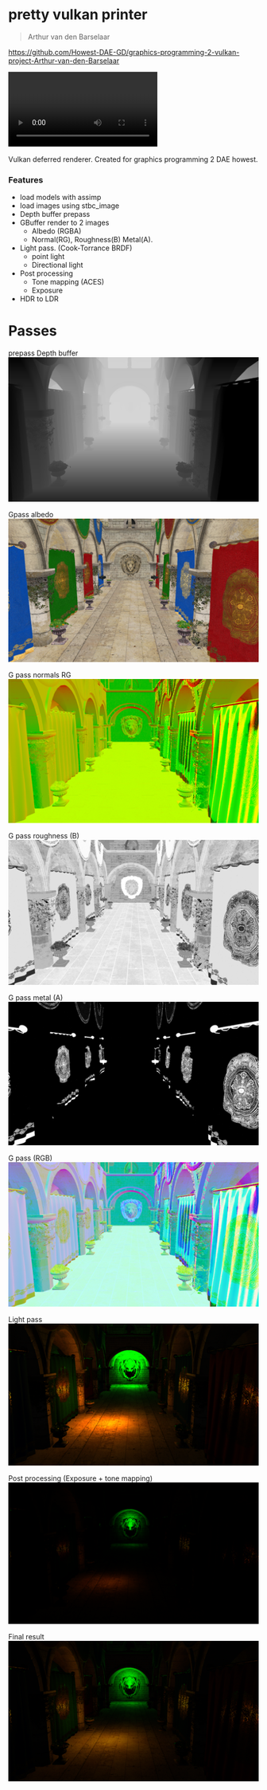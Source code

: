 ﻿# pretty vulkan printer

> Arthur van den Barselaar


https://github.com/Howest-DAE-GD/graphics-programming-2-vulkan-project-Arthur-van-den-Barselaar


<video controls src=".github/demo-dark.mp4" title="Demo vulkan renderer"></video>

Vulkan deferred renderer. 
Created for graphics programming 2 DAE howest.


### Features
- load models with assimp
- load images using stbc_image
- Depth buffer prepass
- GBuffer render to 2 images
  - Albedo (RGBA)
  - Normal(RG), Roughness(B) Metal(A).
- Light pass. (Cook-Torrance BRDF)
  - point light
  - Directional light
- Post processing
  - Tone mapping (ACES)
  - Exposure 
- HDR to LDR

# Passes

prepass Depth buffer
![depth buffer](.github/image.png)

Gpass albedo
![alebdo](.github/image-1.png)

G pass normals RG
![normals](.github/image-2.png)

G pass roughness (B)
![rougness](.github/image-3.png)

G pass metal (A)
![metal](.github/image-4.png)

G pass (RGB)
![together](.github/image-5.png)

Light pass
![lightpass](.github/image-6.png)

Post processing (Exposure + tone mapping)
![tonemapping](.github/image-7.png)

Final result
![result](.github/image-8.png)
